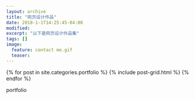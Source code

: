 ```yaml
---
layout: archive
title: "网页设计作品"
date: 2018-1-1T14:25:45-04:00
modified:
excerpt: "以下是网页设计作品集"
tags: []
image: 
  feature: contact me.gif
  teaser:
---
```



<div class="tiles">
{% for post in site.categories.portfolio %}
  {% include post-grid.html %}
{% endfor %}
</div><!-- /.tiles 把所有categories 有 portfolio 的列出来-->

portfolio